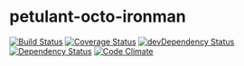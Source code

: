 petulant-octo-ironman
=====================
[![Build Status](https://travis-ci.org/eiriksm/petulant-octo-ironman.svg?branch=master)](https://travis-ci.org/eiriksm/petulant-octo-ironman)
[![Coverage Status](https://img.shields.io/coveralls/eiriksm/petulant-octo-ironman.svg)](https://coveralls.io/r/eiriksm/petulant-octo-ironman)
[![devDependency Status](https://david-dm.org/eiriksm/petulant-octo-ironman/dev-status.svg)](https://david-dm.org/eiriksm/petulant-octo-ironman#info=devDependencies)
[![Dependency Status](https://david-dm.org/eiriksm/petulant-octo-ironman.svg)](https://david-dm.org/eiriksm/petulant-octo-ironman)
[![Code Climate](https://codeclimate.com/github/eiriksm/petulant-octo-ironman/badges/gpa.svg)](https://codeclimate.com/github/eiriksm/petulant-octo-ironman)
